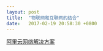 ```yaml
---
layout: post
title:  "物联网和互联网的结合"
date:   2017-02-19 20:58:30 +0800
---
```

[阿里云网络解决方案](https://www.aliyun.com/product/ots?utm_content=se_278132)